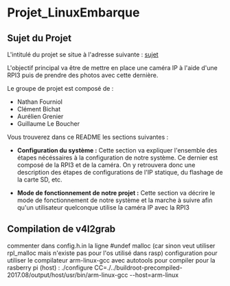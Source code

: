 # Projet_LinuxEmbarque

## Sujet du Projet

L'intitulé du projet se situe à l'adresse suivante : [sujet](Sujet_Projet_Camera.md)

L'objectif principal va être de mettre en place une caméra IP à l'aide d'une RPI3 puis de prendre des photos avec cette dernière.


Le groupe de projet est composé de :

* Nathan Fourniol
* Clément Bichat
* Aurélien Grenier
* Guillaume Le Boucher

Vous trouverez dans ce README les sections suivantes : 

- **Configuration du système :** Cette section va expliquer l'ensemble des étapes nécéssaires à la configuration de notre système. Ce dernier est composé de la RPI3 et de la caméra. On y retrouvera donc une description des étapes de configurations de l'IP statique, du flashage de la carte SD, etc.

- **Mode de fonctionnement de notre projet :** Cette section va décrire le mode de fonctionnement de notre système et la marche à suivre afin qu'un utilisateur quelconque utilise la caméra IP avec la RPI3


## Compilation de v4l2grab
commenter dans config.h.in la ligne #undef malloc (car sinon veut utiliser rpl_malloc mais n'existe pas pour l'os utilisé dans rasp)
configuration pour utiliser le compilateur arm-linux-gcc avec autotools pour compiler pour la rasberry pi (host) : ./configure CC=./../buildroot-precompiled-2017.08/output/host/usr/bin/arm-linux-gcc --host=arm-linux
